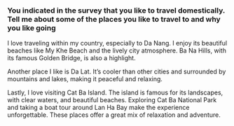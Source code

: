 ### You indicated in the survey that you like to travel domestically. Tell me about some of the places you like to travel to and why you like going

I love traveling within my country, especially to Da Nang.
I enjoy its beautiful beaches like My Khe Beach and the lively city atmosphere.
Ba Na Hills, with its famous Golden Bridge, is also a highlight.

Another place I like is Da Lat. It’s cooler than other cities and surrounded by mountains and lakes, making it peaceful and relaxing.

Lastly, I love visiting Cat Ba Island. The island is famous for its landscapes, with clear waters, and beautiful beaches.
Exploring Cat Ba National Park and taking a boat tour around Lan Ha Bay make the experience unforgettable.
These places offer a great mix of relaxation and adventure.
